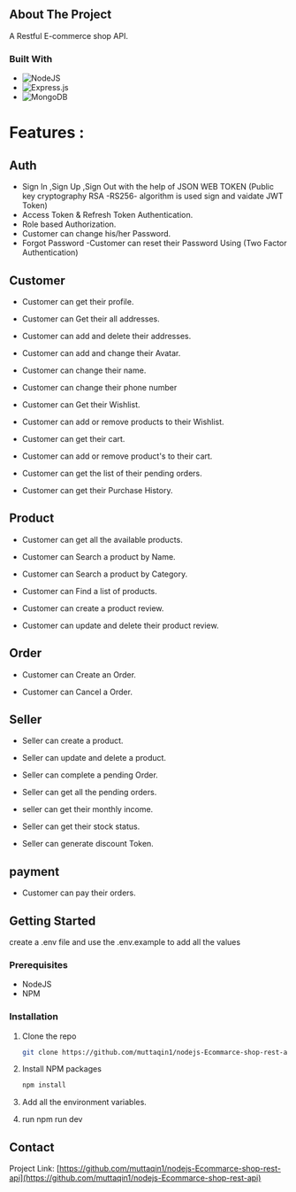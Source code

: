 

## About The Project
A Restful E-commerce shop API.


### Built With 

* ![NodeJS](https://img.shields.io/badge/node.js-6DA55F?style=for-the-badge&logo=node.js&logoColor=white)
* ![Express.js](https://img.shields.io/badge/express.js-%23404d59.svg?style=for-the-badge&logo=express&logoColor=%2361DAFB)
* ![MongoDB](https://img.shields.io/badge/MongoDB-%234ea94b.svg?style=for-the-badge&logo=mongodb&logoColor=white) 




# Features :

## Auth
* Sign In ,Sign Up ,Sign Out with the help of JSON WEB TOKEN (Public key cryptography RSA -RS256- algorithm is used sign and vaidate JWT Token)
* Access Token & Refresh Token Authentication.
* Role based Authorization.
* Customer can change his/her Password.
* Forgot Password -Customer can reset their Password Using (Two Factor Authentication)

## Customer
* Customer can get their profile.

* Customer can Get their all addresses.

* Customer can add and delete their addresses.

* Customer can add and change their Avatar.

* Customer can change their name.

* Customer can change their phone number 

* Customer can Get their Wishlist.

* Customer can add or remove products to their Wishlist.

* Customer can get their cart.

* Customer can add or remove product's to
 their cart.

* Customer can get the list of their pending orders.

* Customer can get their Purchase History.

## Product 
* Customer can get all the available products.

* Customer can Search a product by Name.

* Customer can Search a product by Category.

* Customer can Find a list of products.

* Customer can create a product review.

* Customer can update and delete their product review.

## Order 
* Customer can Create an Order.

* Customer can Cancel a Order.

## Seller 

* Seller can create a product.

* Seller can update and delete a product.

* Seller can complete a pending Order.

* Seller can get all the pending orders.

* seller can get their monthly income.

* Seller can get their stock status.

* Seller can generate discount Token. 

## payment 
* Customer can pay their orders.







## Getting Started
create a .env file and use the .env.example to add all the values

### Prerequisites
 * NodeJS
 * NPM
 

### Installation

1. Clone the repo
   ```sh
   git clone https://github.com/muttaqin1/nodejs-Ecommarce-shop-rest-api
   ```
2. Install NPM packages
   ```sh
   npm install
   ```
3. Add all the environment variables.

4. run npm run dev






## Contact
Project Link: [https://github.com/muttaqin1/nodejs-Ecommarce-shop-rest-api](https://github.com/muttaqin1/nodejs-Ecommarce-shop-rest-api)

